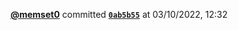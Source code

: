  <a href=https://github.com/memset0><strong>@memset0</strong></a>  committed <a href=https://github.com/memset0/memset0/commit/0ab5b55be4745959968a43f83cb82e381b578e97><strong><code>0ab5b55</code></strong></a>  at 03/10/2022, 12:32 
